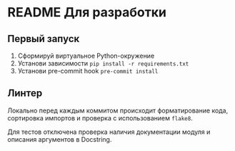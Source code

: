 # README Для разработки

## Первый запуск

1) Сформируй виртуальное Python-окружение
2) Установи зависимости `pip install -r requirements.txt`
3) Установи pre-commit hook `pre-commit install`

## Линтер

Локально перед каждым коммитом происходит форматирование кода, сортировка импортов и проверка с использованием `flake8`.

Для тестов отключена проверка наличия документации модуля и описания аргументов в Docstring. 
